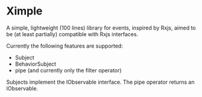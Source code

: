 # Ximple

A simple, lightweight (100 lines) library for events, inspired by Rxjs, aimed to be (at least partially) compatible with Rxjs interfaces.

Currently the following features are supported:

- Subject
- BehaviorSubject
- pipe (and currently only the filter operator)

Subjects implement the IObservable interface. The pipe operator returns an IObservable.
